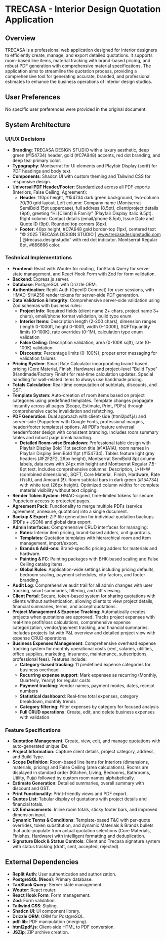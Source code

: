 # TRECASA - Interior Design Quotation Application

## Overview
TRECASA is a professional web application designed for interior designers to efficiently create, manage, and export detailed quotations. It supports room-based line items, material tracking with brand-based pricing, and robust PDF generation with comprehensive material specifications. The application aims to streamline the quotation process, providing a comprehensive tool for generating accurate, branded, and professional estimates to enhance the business operations of interior design studios.

## User Preferences
No specific user preferences were provided in the original document.

## System Architecture

### UI/UX Decisions
- **Branding**: TRECASA DESIGN STUDIO with a luxury aesthetic, deep green (#154734) header, gold (#C7A948) accents, red dot branding, and deep teal primary color.
- **Typography**: Montserrat for UI elements and Playfair Display (serif) for PDF headings and body text.
- **Components**: Shadcn UI with custom theming and Tailwind CSS for responsive design.
- **Universal PDF Header/Footer**: Standardized across all PDF exports (Interiors, False Ceiling, Agreement):
  - **Header**: 110px height, #154734 dark green background, two-column 70/30 grid layout. Left column: Company name (Montserrat SemiBold 15pt uppercase), full address (8.5pt), client/project details (9pt), greeting "Hi [Client] & Family" (Playfair Display Italic 9.5pt). Right column: Contact details (email/phone 8.5pt), Issue Date and Quote ID (9pt). Rounded top corners (8px).
  - **Footer**: 40px height, #C7A948 gold border-top (1px), centered text "© 2025 TRECASA DESIGN STUDIO | www.trecasadesignstudio.com | @trecasa.designstudio" with red dot indicator. Montserrat Regular 8pt, #666666 color.

### Technical Implementations
- **Frontend**: React with Wouter for routing, TanStack Query for server state management, and React Hook Form with Zod for form validation.
- **Backend**: Express.js server.
- **Database**: PostgreSQL with Drizzle ORM.
- **Authentication**: Replit Auth (OpenID Connect) for user sessions, with HMAC-SHA256 render tokens for server-side PDF generation.
- **Data Validation & Integrity**: Comprehensive server-side validation using Zod schemas with business rules:
    - **Project Info**: Required fields (client name 2+ chars, project name 3+ chars), email/phone format validation, build type enum
    - **Interior Items**: Description length (2-200 chars), dimension ranges (length 0-1000ft, height 0-100ft, width 0-1000ft), SQFT/quantity limits (0-100K), rate overrides (0-1M), calculation type enum validation
    - **False Ceiling**: Description validation, area (0-100K sqft), rate (0-100K) validation
    - **Discounts**: Percentage limits (0-100%), proper error messaging for validation failures
- **Pricing System**: Smart Rate Calculator incorporating brand-based pricing (Core Material, Finish, Hardware) and project-level "Build Type" (Handmade/Factory Finish) for real-time calculation updates. Special handling for wall-related items to always use handmade pricing.
- **Totals Calculation**: Real-time computation of subtotals, discounts, and GST.
- **Template System**: Auto-creation of room items based on project categories using predefined templates. Template changes propagate instantly across all pages (Scope, Estimate, Print, PDFs) through comprehensive cache invalidation and refetching.
- **PDF Generation**: Dual approach with client-side (html2pdf.js) and server-side (Puppeteer with Google Fonts, professional margins, header/footer templates) options. All PDFs feature universal header/footer design with consistent branding. Includes room summary tables and robust page break handling.
  - **Detailed Room-wise Breakdown**: Professional table design with Playfair Display Bold 11pt section title (#1A1A1A), room names in Playfair Display SemiBold 11pt (#154734). Tables feature light gray headers (#F2F2F2, 26px height), Montserrat SemiBold 8pt column labels, data rows with 24px min height and Montserrat Regular 7.5-8pt text. Includes comprehensive columns: Description, L×H×W (combined dimensions), SQFT, Core Material, Finish, Hardware, Rate (₹/sft), and Amount (₹). Room subtotal bars in dark green (#154734) with white text (26px height). Optimized column widths for complete material visibility without text clipping.
- **Render Token System**: HMAC-signed, time-limited tokens for secure Puppeteer access to protected pages.
- **Agreement Pack**: Functionality to merge multiple PDFs (service agreement, annexure, quotation) into a single document.
- **Backup & Export**: ZIP file generation for individual quotation backups (PDFs + JSON) and global data export.
- **Admin Interfaces**: Comprehensive CRUD interfaces for managing:
    - **Rates**: Interior item pricing, brand-based adders, unit guardrails.
    - **Templates**: Quotation templates with hierarchical room and item management, import/export.
    - **Brands & Add-ons**: Brand-specific pricing adders for materials and hardware.
    - **Painting & FC**: Painting packages with BHK-based scaling and False Ceiling catalog items.
    - **Global Rules**: Application-wide settings including pricing defaults, bedroom scaling, payment schedules, city factors, and footer branding.
- **Audit Log**: Comprehensive audit trail for all admin changes with user tracking, smart summaries, filtering, and diff viewing.
- **Client Portal**: Secure, token-based system for sharing quotations with clients without authentication, allowing clients to view project details, financial summaries, terms, and accept quotations.
- **Project Management & Expense Tracking**: Automatically creates projects when quotations are approved. Tracks project expenses with real-time profit/loss calculations, comprehensive expense categorization, vendor/payment tracking, and financial summaries. Includes projects list with P&L overview and detailed project view with expense CRUD operations.
- **Business Expenses Management**: Comprehensive overhead expense tracking system for monthly operational costs (rent, salaries, utilities, office supplies, marketing, insurance, maintenance, subscriptions, professional fees). Features include:
    - **Category-based tracking**: 11 predefined expense categories for business overhead
    - **Recurring expense support**: Mark expenses as recurring (Monthly, Quarterly, Yearly) for regular costs
    - **Payment tracking**: Vendor names, payment modes, dates, receipt numbers
    - **Statistical dashboard**: Real-time total expenses, category breakdown, monthly trends
    - **Category filtering**: Filter expenses by category for focused analysis
    - **Full CRUD operations**: Create, edit, and delete business expenses with validation

### Feature Specifications
- **Quotation Management**: Create, view, edit, and manage quotations with auto-generated unique IDs.
- **Project Information**: Capture client details, project category, address, and Build Type.
- **Scope Definition**: Room-based line items for Interiors (dimensions, materials, pricing) and False Ceiling (area calculations). Rooms are displayed in standard order (Kitchen, Living, Bedrooms, Bathrooms, Utility, Puja) followed by custom room names alphabetically.
- **Estimate Generation**: Detailed summaries, overall summary with discount and GST.
- **Print Functionality**: Print-friendly views and PDF export.
- **Quotes List**: Tabular display of quotations with project details and financial totals.
- **UX Enhancements**: Inline room totals, sticky footer bars, and improved dimension input.
- **Dynamic Terms & Conditions**: Template-based T&C with per-quote overrides, token substitution, and dynamic Materials & Brands bullets that auto-populate from actual quotation selections (Core Materials, Finishes, Hardware) with intelligent formatting and deduplication.
- **Signature Block & Status Controls**: Client and Trecasa signature system with status tracking (draft, sent, accepted, rejected).

## External Dependencies
- **Replit Auth**: User authentication and authorization.
- **PostgreSQL (Neon)**: Primary database.
- **TanStack Query**: Server state management.
- **Wouter**: React router.
- **React Hook Form**: Form management.
- **Zod**: Form validation.
- **Tailwind CSS**: Styling.
- **Shadcn UI**: UI component library.
- **Drizzle ORM**: ORM for PostgreSQL.
- **pdf-lib**: PDF manipulation (merging).
- **html2pdf.js**: Client-side HTML to PDF conversion.
- **JSZip**: ZIP archive creation.